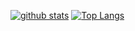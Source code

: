 
[![github stats](https://github-readme-stats.vercel.app/api?username=syuheifujita)](https://github.com/syuheifujita)
[![Top Langs](https://github-readme-stats.vercel.app/api/top-langs/?username=syuheifujita)](https://github.com/syuheifujita)
